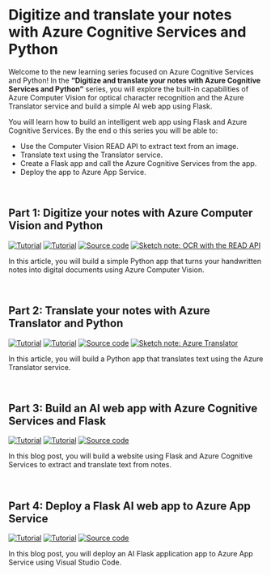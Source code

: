 # Digitize and translate your notes with Azure Cognitive Services and Python 

Welcome to the new learning series focused on Azure Cognitive Services and Python! In the **“Digitize and translate your notes with Azure Cognitive Services and Python”** series, you will explore the built-in capabilities of Azure Computer Vision for optical character recognition and the Azure Translator service and build a simple AI web app using Flask.

You will learn how to build an intelligent web app using Flask and Azure Cognitive Services. By the end o this series you will be able to:

- Use the Computer Vision READ API to extract text from an image.
- Translate text using the Translator service.
- Create a Flask app and call the Azure Cognitive Services from the app.
- Deploy the app to Azure App Service.

<br>

## Part 1: Digitize your notes with Azure Computer Vision and Python
<p>
  <a href="https://sfoteini.github.io/blog/digitize-your-notes-with-azure-computer-vision-and-python/" target="_blank"><img src="https://img.shields.io/badge/Instructions-informational?style=for-the-badge" alt="Tutorial"></a>
  <a href="https://techcommunity.microsoft.com/t5/educator-developer-blog/digitize-your-notes-with-azure-computer-vision-and-python/ba-p/3259276" target="_blank"><img src="https://img.shields.io/badge/Microsoft Tech Community Blog-critical?style=for-the-badge" alt="Tutorial"></a>
  <a href="/Part1-OCR/ocr-demo.py" target="_blank"><img src="https://img.shields.io/badge/Python App-yellow?style=for-the-badge" alt="Source code"></a>
  <a href="https://raw.githubusercontent.com/sfoteini/sketchnotes/main/computer-vision-ocr.png" target="_blank"><img src="https://img.shields.io/badge/Sketch note-yellowgreen?style=for-the-badge" alt="Sketch note: OCR with the READ API"></a>
</p>

In this article, you will build a simple Python app that turns your handwritten notes into digital documents using Azure Computer Vision.

<br>

## Part 2: Translate your notes with Azure Translator and Python
<p>
  <a href="https://sfoteini.github.io/blog/translate-your-notes-with-azure-translator-and-python/" target="_blank"><img src="https://img.shields.io/badge/Instructions-informational?style=for-the-badge" alt="Tutorial"></a>
  <a href="https://techcommunity.microsoft.com/t5/educator-developer-blog/translate-your-notes-with-azure-translator-and-python/ba-p/3267201" target="_blank"><img src="https://img.shields.io/badge/Microsoft Tech Community Blog-critical?style=for-the-badge" alt="Tutorial"></a>
  <a href="/Part2-Translator" target="_blank"><img src="https://img.shields.io/badge/Python App-yellow?style=for-the-badge" alt="Source code"></a>
  <a href="https://github.com/sfoteini/sketchnotes/blob/main/translator.png?raw=true" target="_blank"><img src="https://img.shields.io/badge/Sketch note-yellowgreen?style=for-the-badge" alt="Sketch note: Azure Translator"></a>
</p>

In this article, you will build a Python app that translates text using the Azure Translator service.

<br>

## Part 3: Build an AI web app with Azure Cognitive Services and Flask
<p>
  <a href="https://sfoteini.github.io/blog/build-an-ai-web-app-with-azure-cognitive-services-and-flask/" target="_blank"><img src="https://img.shields.io/badge/Instructions-informational?style=for-the-badge" alt="Tutorial"></a>
  <a href="https://techcommunity.microsoft.com/t5/educator-developer-blog/build-an-ai-web-app-with-azure-cognitive-services-and-flask/ba-p/3273489" target="_blank"><img src="https://img.shields.io/badge/Microsoft Tech Community Blog-critical?style=for-the-badge" alt="Tutorial"></a>
  <a href="/Part3-FlaskWebApp" target="_blank"><img src="https://img.shields.io/badge/Python App-yellow?style=for-the-badge" alt="Source code"></a>
</p>

In this blog post, you will build a website using Flask and Azure Cognitive Services to extract and translate text from notes.

<br>

## Part 4: Deploy a Flask AI web app to Azure App Service
<p>
  <a href="https://sfoteini.github.io/blog/deploy-a-flask-ai-web-app-to-azure-app-service/" target="_blank"><img src="https://img.shields.io/badge/Instructions-informational?style=for-the-badge" alt="Tutorial"></a>
  <a href="https://techcommunity.microsoft.com/t5/educator-developer-blog/deploy-a-flask-ai-web-app-to-azure-app-service/ba-p/3274448" target="_blank"><img src="https://img.shields.io/badge/Microsoft Tech Community Blog-critical?style=for-the-badge" alt="Tutorial"></a>
  <a href="/Part4-DeployFlaskApp" target="_blank"><img src="https://img.shields.io/badge/Flask App-yellow?style=for-the-badge" alt="Source code"></a>
</p>

In this blog post, you will deploy an AI Flask application app to Azure App Service using Visual Studio Code.
